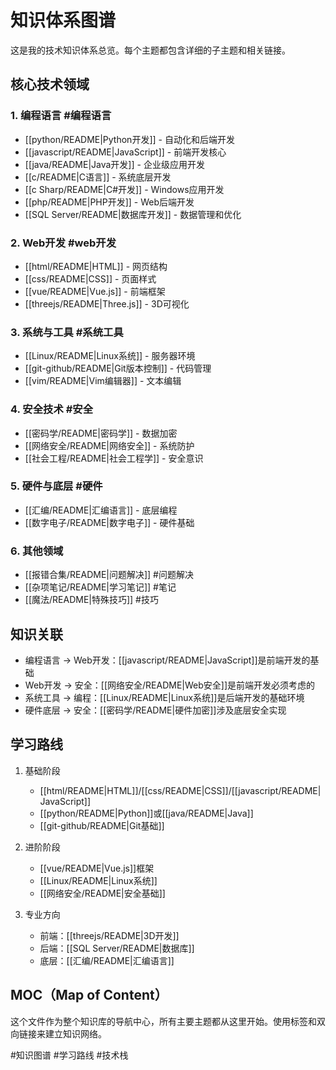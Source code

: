 # 知识体系图谱

这是我的技术知识体系总览。每个主题都包含详细的子主题和相关链接。

## 核心技术领域

### 1. 编程语言 #编程语言
- [[python/README|Python开发]] - 自动化和后端开发
- [[javascript/README|JavaScript]] - 前端开发核心
- [[java/README|Java开发]] - 企业级应用开发
- [[c/README|C语言]] - 系统底层开发
- [[c Sharp/README|C#开发]] - Windows应用开发
- [[php/README|PHP开发]] - Web后端开发
- [[SQL Server/README|数据库开发]] - 数据管理和优化

### 2. Web开发 #web开发
- [[html/README|HTML]] - 网页结构
- [[css/README|CSS]] - 页面样式
- [[vue/README|Vue.js]] - 前端框架
- [[threejs/README|Three.js]] - 3D可视化

### 3. 系统与工具 #系统工具
- [[Linux/README|Linux系统]] - 服务器环境
- [[git-github/README|Git版本控制]] - 代码管理
- [[vim/README|Vim编辑器]] - 文本编辑

### 4. 安全技术 #安全
- [[密码学/README|密码学]] - 数据加密
- [[网络安全/README|网络安全]] - 系统防护
- [[社会工程/README|社会工程学]] - 安全意识

### 5. 硬件与底层 #硬件
- [[汇编/README|汇编语言]] - 底层编程
- [[数字电子/README|数字电子]] - 硬件基础

### 6. 其他领域
- [[报错合集/README|问题解决]] #问题解决
- [[杂项笔记/README|学习笔记]] #笔记
- [[魔法/README|特殊技巧]] #技巧

## 知识关联

- 编程语言 -> Web开发：[[javascript/README|JavaScript]]是前端开发的基础
- Web开发 -> 安全：[[网络安全/README|Web安全]]是前端开发必须考虑的
- 系统工具 -> 编程：[[Linux/README|Linux系统]]是后端开发的基础环境
- 硬件底层 -> 安全：[[密码学/README|硬件加密]]涉及底层安全实现

## 学习路线

1. 基础阶段
   - [[html/README|HTML]]/[[css/README|CSS]]/[[javascript/README|JavaScript]]
   - [[python/README|Python]]或[[java/README|Java]]
   - [[git-github/README|Git基础]]

2. 进阶阶段
   - [[vue/README|Vue.js]]框架
   - [[Linux/README|Linux系统]]
   - [[网络安全/README|安全基础]]

3. 专业方向
   - 前端：[[threejs/README|3D开发]]
   - 后端：[[SQL Server/README|数据库]]
   - 底层：[[汇编/README|汇编语言]]

## MOC（Map of Content）
这个文件作为整个知识库的导航中心，所有主要主题都从这里开始。使用标签和双向链接来建立知识网络。

#知识图谱 #学习路线 #技术栈